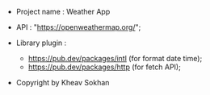 + Project name : Weather App
+ API : "https://openweathermap.org/";
+ Library plugin : 
    - https://pub.dev/packages/intl (for format date time);
    - https://pub.dev/packages/http (for fetch API);

+ Copyright by Kheav Sokhan